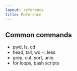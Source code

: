 ```yaml
---
layout: reference
title: Reference
---
```


## Common commands
- pwd, ls, cd
- head, tail, wc -l, less
- grep, cut, sort, uniq
- for loops, bash scripts
